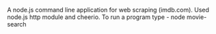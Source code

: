 A node.js command line application for web scraping (imdb.com).
Used node.js http module and cheerio.
To run a program type - node movie-search <moviename> 
